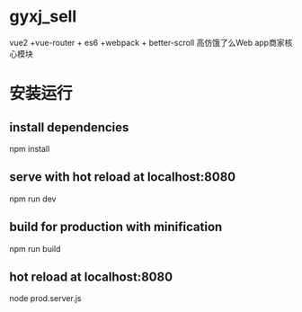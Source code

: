 # gyxj_sell
vue2 +vue-router + es6 +webpack + better-scroll 高仿饿了么Web app商家核心模块

# 安装运行
## install dependencies
npm install

## serve with hot reload at localhost:8080
npm run dev

## build for production with minification
npm run build

## hot reload at localhost:8080
node prod.server.js
